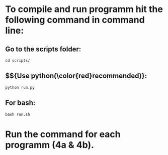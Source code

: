 # To compile and run programm hit the following command in command line:

## Go to the scripts folder:
```
cd scripts/
```

## $${Use python(\color{red}recommended)}:
```
python run.py
```

## For bash:
```
bash run.sh
```

# Run the command for each programm (4a & 4b).
